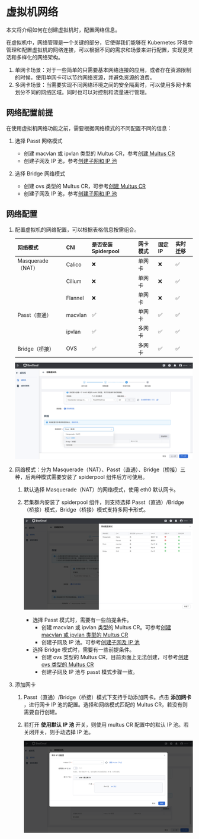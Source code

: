 # 虚拟机网络

本文将介绍如何在创建虚拟机时，配置网络信息。

在虚拟机中，网络管理是一个关键的部分，它使得我们能够在 Kubernetes 环境中管理和配置虚拟机的网络连接，可以根据不同的需求和场景来进行配置，实现更灵活和多样化的网络架构。

1. 单网卡场景：对于一些简单的只需要基本网络连接的应用，或者存在资源限制的时候，使用单网卡可以节约网络资源，并避免资源的浪费。
2. 多网卡场景：当需要实现不同网络环境之间的安全隔离时，可以使用多网卡来划分不同的网络区域。同时也可以对控制和流量进行管理。

## 网络配置前提

在使用虚拟机网络功能之前，需要根据网络模式的不同配置不同的信息：

1. 选择 Passt 网络模式

    - 创建 macvlan 或 ipvlan 类型的 Multus CR，参考[创建 Multus CR](../../network/config/multus-cr.md)
    - 创建子网及 IP 池，参考[创建子网和 IP 池](../../network/config/ippool/createpool.md)

1. 选择 Bridge 网络模式

    -  创建 ovs 类型的 Multus CR，可参考[创建 Multus CR](https://spidernet-io.github.io/spiderpool/v0.9/usage/install/underlay/get-started-ovs-zh_CN/)
    -  创建子网及 IP 池，参考[创建子网和 IP 池](../../network/config/ippool/createpool.md)

## 网络配置

1. 配置虚拟机的网络配置，可以根据表格信息按需组合。
   
    | 网络模式          | CNI     | 是否安装 Spiderpool | 网卡模式    | 固定 IP         | 实时迁移     |
    | ----------------- | ------- | ------------------- | ------------ | --------------- | ------------ |
    | Masquerade（NAT） | Calico  | ❌                 | 单网卡       | ❌               | ✅            |
    |                   | Cilium  | ❌                 | 单网卡       | ❌               | ✅            |
    |                   | Flannel | ❌                 | 单网卡       | ❌               | ✅            |
    | Passt（直通）     | macvlan | ✅                 | 单网卡       | ✅               | ✅           |
    |                   | ipvlan  | ✅                 | 多网卡       | ✅               | ✅           |
    | Bridge（桥接）    | OVS     | ✅                 | 多网卡       | ✅               | ✅           |
    
    ![网络配置](../images/createvm-net01.png)

2. 网络模式：分为 Masquerade（NAT）、Passt（直通）、Bridge（桥接）三种，后两种模式需要安装了 spiderpool 组件后方可使用。
   
    1. 默认选择 Masquerade（NAT）的网络模式，使用 eth0 默认网卡。
      
    2. 若集群内安装了 spiderpool 组件，则支持选择 Passt（直通）/Bridge（桥接）模式，Bridge（桥接）模式支持多网卡形式。

        ![网络模式](../images/createvm-net02.png)
        
        -  选择 Passt 模式时，需要有一些前提条件。
            - 创建 macvlan 或 ipvlan 类型的 Multus CR。可参考[创建 macvlan 或 ipvlan 类型的 Multus CR](../../network/config/multus-cr.md)
            - 创建子网及 IP 池。可参考[创建子网及 IP 池](../../network/config/ippool/createpool.md)
        -  选择 Bridge 模式时，需要有一些前提条件。
            - 创建 ovs 类型的 Multus CR，目前页面上无法创建，可参考[创建 ovs 类型的 Multus CR](https://spidernet-io.github.io/spiderpool/v0.9/usage/install/underlay/get-started-ovs-zh_CN/)
            - 创建子网及 IP 池与 passt 模式步骤一致。

3. 添加网卡
   
    1. Passt（直通）/Bridge（桥接）模式下支持手动添加网卡。点击 __添加网卡__ ，进行网卡 IP 池的配置。选择和网络模式匹配的 Multus CR，若没有则需要自行创建。
    
    2. 若打开 __使用默认 IP 池__ 开关，则使用 multus CR 配置中的默认 IP 池。若关闭开关，则手动选择 IP 池。
       
        ![添加网卡](../images/createvm-net03.png)
